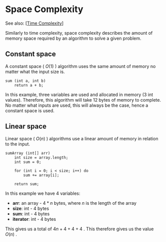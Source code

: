 # Space Complexity

See also: [[Time Complexity]]

Similarly to time complexity, space complexity describes the amount of memory space required by an algorithm to solve a given problem.

## Constant space

A constant space ( $O(1)$ ) algorithm uses the same amount of memory no matter what the input size is.

```
sum (int a, int b)
    return a + b;
```

In this example, three variables are used and allocated in memory (3 int values). Therefore, this algorithm will take 12 bytes of memory to complete. No matter what inputs are used, this will always be the case, hence a constant space is used.

## Linear space

Linear space ( $O(n)$ ) algorithms use a linear amount of memory in relation to the input.

```
sumArray (int[] arr)
    int size = array.length;
    int sum = 0;

    for (int i = 0; i < size; i++) do
        sum += array[i];
    
    return sum;
```

In this example we have 4 variables:

- **arr**: an array - $4 * n$ bytes, where $n$ is the length of the array
- **size**: int - 4 bytes
- **sum**: int - 4 bytes
- **iterator**: int - 4 bytes

This gives us a total of $4n + 4 + 4 + 4$ . This therefore gives us the value $O(n)$ . 


[//begin]: # "Autogenerated link references for markdown compatibility"
[Time Complexity]: <Time Complexity> "Time Complexity"
[//end]: # "Autogenerated link references"